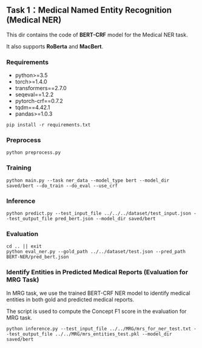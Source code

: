 ## Task 1：Medical Named Entity Recognition (Medical NER)

This dir contains the code of **BERT-CRF** model for the Medical NER task. 

It also supports **RoBerta** and **MacBert**.

### Requirements

- python>=3.5
- torch>=1.4.0
- transformers==2.7.0
- seqeval==1.2.2
- pytorch-crf==0.7.2
- tqdm==4.42.1
- pandas>=1.0.3

```shell
pip install -r requirements.txt
```

### Preprocess 

```shell
python preprocess.py
```

### Training

```shell
python main.py --task ner_data --model_type bert --model_dir saved/bert --do_train --do_eval --use_crf
```

### Inference

```shell
python predict.py --test_input_file ../../../dataset/test_input.json --test_output_file pred_bert.json --model_dir saved/bert
```

### Evaluation

```shell
cd .. || exit
python eval_ner.py --gold_path ../../dataset/test.json --pred_path BERT-NER/pred_bert.json
```

### Identify Entities in Predicted Medical Reports (Evaluation for MRG Task)

In MRG task, we use the trained BERT-CRF NER model to identify medical entities in both gold and predicted medical reports. 

The script is used to compute the Concept F1 score in the evaluation for MRG task.

```shell
python inference.py --test_input_file ../../MRG/mrs_for_ner_test.txt --test_output_file ../../MRG/mrs_entities_test.pkl --model_dir saved/bert
```
